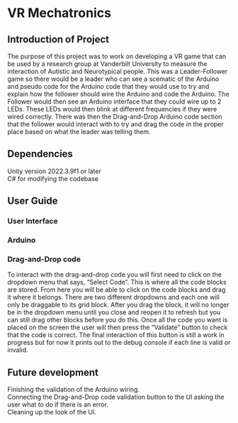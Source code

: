 # VR Mechatronics

## Introduction of Project
The purpose of this project was to work on developing a VR game that can be used by a research group at Vanderbilt University to measure the interaction of Autistic and Neurotypical people. 
This was a Leader-Follower game so there would be a leader who can see a scematic of the Arduino and pseudo code for the Arduino code that they would use to try and explain how the follower should wire the Arduino and code the Arduino.
The Follower would then see an Arduino interface that they could wire up to 2 LEDs. These LEDs would then blink at different frequencies if they were wired correctly.
There was then the Drag-and-Drop Arduino code section that the follower would interact with to try and drag the code in the proper place based on what the leader was telling them. 

## Dependencies
Unity version 2022.3.9f1 or later  
C# for modifying the codebase  

## User Guide  
### User Interface

### Arduino

### Drag-and-Drop code
To interact with the drag-and-drop code you will first need to click on the dropdown menu that says, “Select Code”. This is where all the code blocks are stored. From here you will be able to click on the code blocks and drag it where it belongs. There are two different dropdowns and each one will only be draggable to its grid block. After you drag the block, it will no longer be in the dropdown menu until you close and reopen it to refresh but you can still drag other blocks before you do this. Once all the code you want is placed on the screen the user will then press the “Validate” button to check that the code is correct. The final interaction of this button is still a work in progress but for now it prints out to the debug console if each line is valid or invalid.  

## Future development  
Finishing the validation of the Arduino wiring.  
Connecting the Drag-and-Drop code validation button to the UI asking the user what to do if there is an error.  
Cleaning up the look of the UI.  
